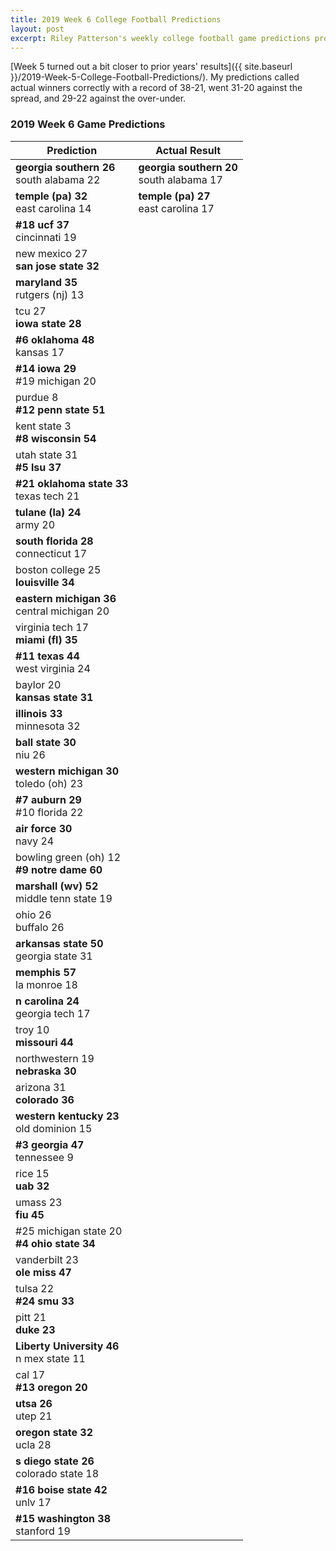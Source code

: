 ```yaml
---
title: 2019 Week 6 College Football Predictions
layout: post
excerpt: Riley Patterson's weekly college football game predictions produced from a gradually improving pagerank-based model. Updated with comparisons to actual results as those results come in.
---
```


[Week 5 turned out a bit closer to prior years' results]({{ site.baseurl }}/2019-Week-5-College-Football-Predictions/). My predictions called actual winners correctly with a record of 38-21, went 31-20 against the spread, and 29-22 against the over-under.

### 2019 Week 6 Game Predictions

| Prediction | Actual Result |
|------------|---------------|
| **georgia southern 26**<br>south alabama 22 | **georgia southern 20**<br>south alabama 17 |
| **temple (pa) 32**<br>east carolina 14 | **temple (pa) 27**<br>east carolina 17 |
| **#18 ucf 37**<br>cincinnati 19 |  |
| new mexico 27<br>**san jose state 32** |  |
| **maryland 35**<br>rutgers (nj) 13 |  |
| tcu 27<br>**iowa state 28** |  |
| **#6 oklahoma 48**<br>kansas 17 |  |
| **#14 iowa 29**<br>#19 michigan 20 |  |
| purdue 8<br>**#12 penn state 51** |  |
| kent state 3<br>**#8 wisconsin 54** |  |
| utah state 31<br>**#5 lsu 37** |  |
| **#21 oklahoma state 33**<br>texas tech 21 |  |
| **tulane (la) 24**<br>army 20 |  |
| **south florida 28**<br>connecticut 17 |  |
| boston college 25<br>**louisville 34** |  |
| **eastern michigan 36**<br>central michigan 20 |  |
| virginia tech 17<br>**miami (fl) 35** |  |
| **#11 texas 44**<br>west virginia 24 |  |
| baylor 20<br>**kansas state 31** |  |
| **illinois 33**<br>minnesota 32 |  |
| **ball state 30**<br>niu 26 |  |
| **western michigan 30**<br>toledo (oh) 23 |  |
| **#7 auburn 29**<br>#10 florida 22 |  |
| **air force 30**<br>navy 24 |  |
| bowling green (oh) 12<br>**#9 notre dame 60** |  |
| **marshall (wv) 52**<br>middle tenn state 19 |  |
| ohio 26<br>buffalo 26 |  |
| **arkansas state 50**<br>georgia state 31 |  |
| **memphis 57**<br>la monroe 18 |  |
| **n carolina 24**<br>georgia tech 17 |  |
| troy 10<br>**missouri 44** |  |
| northwestern 19<br>**nebraska 30** |  |
| arizona 31<br>**colorado 36** |  |
| **western kentucky 23**<br>old dominion 15 |  |
| **#3 georgia 47**<br>tennessee 9 |  |
| rice 15<br>**uab 32** |  |
| umass 23<br>**fiu 45** |  |
| #25 michigan state 20<br>**#4 ohio state 34** |  |
| vanderbilt 23<br>**ole miss 47** |  |
| tulsa 22<br>**#24 smu 33** |  |
| pitt 21<br>**duke 23** |  |
| **Liberty University 46**<br>n mex state 11 |  |
| cal 17<br>**#13 oregon 20** |  |
| **utsa 26**<br>utep 21 |  |
| **oregon state 32**<br>ucla 28 |  |
| **s diego state 26**<br>colorado state 18 |  |
| **#16 boise state 42**<br>unlv 17 |  |
| **#15 washington 38**<br>stanford 19 |  |
